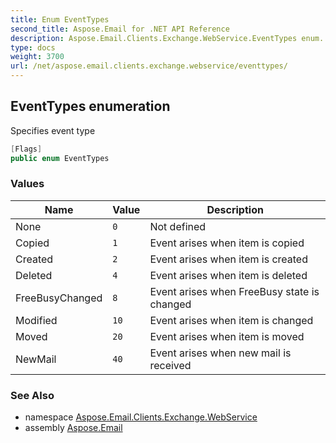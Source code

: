 ```yaml
---
title: Enum EventTypes
second_title: Aspose.Email for .NET API Reference
description: Aspose.Email.Clients.Exchange.WebService.EventTypes enum. Specifies event type
type: docs
weight: 3700
url: /net/aspose.email.clients.exchange.webservice/eventtypes/
---
```

## EventTypes enumeration

Specifies event type

```csharp
[Flags]
public enum EventTypes
```

### Values

| Name | Value | Description |
| --- | --- | --- |
| None | `0` | Not defined |
| Copied | `1` | Event arises when item is copied |
| Created | `2` | Event arises when item is created |
| Deleted | `4` | Event arises when item is deleted |
| FreeBusyChanged | `8` | Event arises when FreeBusy state is changed |
| Modified | `10` | Event arises when item is changed |
| Moved | `20` | Event arises when item is moved |
| NewMail | `40` | Event arises when new mail is received |

### See Also

* namespace [Aspose.Email.Clients.Exchange.WebService](../../aspose.email.clients.exchange.webservice/)
* assembly [Aspose.Email](../../)


